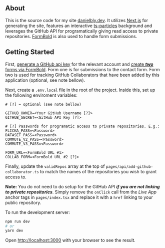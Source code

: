 ## About

This is the source code for my site [danielbly.dev](https://danielbly.dev). It utilizes [Next.js](https://nextjs.org/) for generating the site, features an interactive [ts-particles](https://particles.js.org/) background and leverages the GitHub API for programatically giving read access to private repositories. [FormBold](https://formbold.com/) is also used to handle form submissions.

## Getting Started

First, [generate a GitHub api key](https://docs.github.com/en/authentication/keeping-your-account-and-data-secure/creating-a-personal-access-token) for the relevant account and [create ***two*** forms via FormBold](https://app.formbold.com/login). Form one is for submissions to the contact form. Form two is used for tracking GitHub Collaborators that have been added by this application (optional, see note bellow).

Next, create a `.env.local` file in the root of the project. Inside this, set up the following enviroment variables:

```
# [?] = optional (see note bellow)

GITHUB_OWNER=<Your GitHub Username [?]>
GITHUB_SECRET=<GitHub API Key [?]>

# [?] Passwords for programatic access to private repositories. E.g.:
FLICKA_PASS=<Password>
DATASET_PASS=<Password>
COMMUTE_V2_PASS=<Password>
COMMUTE_V3_PASS=<Password>

FORM_URL=<FormBold URL #1>
COLLAB_FORM=<FormBold URL #2 [?]>
```

Finally, update the `validRepos` array at the top of `pages/api/add-github-collaborator.ts` to match the names of the repositories you wish to grant access to.

**Note:** You do not need to do setup for the GitHub API ***if you are not linking to private repositories***. Simply remove the `onClick` call from the *Live App* anchor tags in `pages/index.tsx` and replace it with a `href` linking to your public repository.


To run the development server:

```bash
npm run dev
# or
yarn dev
```

Open [http://localhost:3000](http://localhost:3000) with your browser to see the result.
